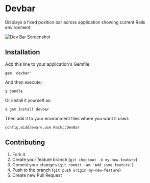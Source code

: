 # Devbar

Displays a fixed position bar across application showing current Rails
environment

![Dev Bar Screenshot](https://lh3.googleusercontent.com/-i0B9rfhuRJs/UUDxpQjT5MI/AAAAAAAAdAM/B58uQL0bmKk/s600/dev_bar_screenshot.png)

## Installation

Add this line to your application's Gemfile:

    gem 'devbar'

And then execute:

    $ bundle

Or install it yourself as:

    $ gem install devbar

Then add it to your environment files where you want it used:

    config.middleware.use Rack::DevBar

## Contributing

1. Fork it
2. Create your feature branch (`git checkout -b my-new-feature`)
3. Commit your changes (`git commit -am 'Add some feature'`)
4. Push to the branch (`git push origin my-new-feature`)
5. Create new Pull Request
